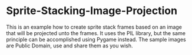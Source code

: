 # Sprite-Stacking-Image-Projection
This is an example how to create sprite stack frames based on an image that will be projected unto the frames. It uses the PIL library, but the same principle can be accomplished using Pygame instead.
The sample images are Public Domain, use and share them as you wish.
